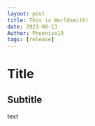 ```yaml
---
layout: post
title: This is Worldsmith!
date: 2023-08-13
Author: Phoenixx19
tags: [release]
---
```


# Title

## Subtitle

text
